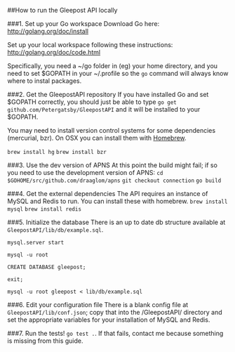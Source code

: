 ##How to run the Gleepost API locally

###1. Set up your Go workspace
Download Go here: http://golang.org/doc/install

Set up your local workspace following these instructions:
http://golang.org/doc/code.html

Specifically, you need a ~/go folder in (eg) your home directory, and you need to set $GOPATH in your ~/.profile so the `go` command will always know where to instal packages.

###2. Get the GleepostAPI repository
If you have installed Go and set $GOPATH correctly, you should just be able to type `go get github.com/Petergatsby/GleepostAPI` and it will be installed to your $GOPATH.

You may need to install version control systems for some dependencies (mercurial, bzr). On OSX you can install them with [Homebrew](http://brew.sh/).

`brew install hg`
`brew install bzr`

###3. Use the dev version of APNS
At this point the build might fail; if so you need to use the development version of APNS:
`cd $GOHOME/src/github.com/draaglom/apns`
`git checkout connection`
`go build`

###4. Get the external dependencies
The API requires an instance of MySQL and Redis to run. You can install these with homebrew.
`brew install mysql`
`brew install redis`

###5. Initialize the database
There is an up to date db structure available at `GleepostAPI/lib/db/example.sql`.

`mysql.server start`

`mysql -u root`

`CREATE DATABASE gleepost;`

`exit;`

`mysql -u root gleepost < lib/db/example.sql`

###6. Edit your configuration file
There is a blank config file at `GleepostAPI/lib/conf.json`; copy that into the /GleepostAPI/ directory and set the appropriate variables for your installation of MySQL and Redis.

###7. Run the tests!
`go test .`. If that fails, contact me because something is missing from this guide.
